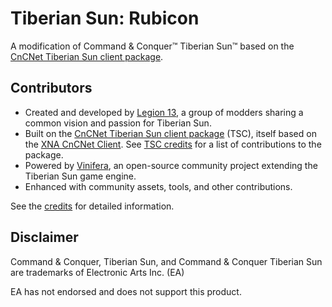 # Tiberian Sun: Rubicon

A modification of Command & Conquer:tm: Tiberian Sun:tm: based on the [CnCNet Tiberian Sun client package](https://github.com/CnCNet/cncnet-ts-client-package).

## Contributors

- Created and developed by [Legion 13](https://github.com/Legion-13), a group of modders sharing a common vision and passion for Tiberian Sun.
- Built on the [CnCNet Tiberian Sun client package](https://github.com/CnCNet/cncnet-ts-client-package) (TSC), itself based on the [XNA CnCNet Client](https://github.com/CnCNet/xna-cncnet-client). See [TSC credits](https://github.com/CnCNet/cncnet-ts-client-package/blob/master/credits.txt) for a list of contributions to the package.
- Powered by [Vinifera](https://github.com/Vinifera-Developers/Vinifera), an open-source community project extending the Tiberian Sun game engine.
- Enhanced with community assets, tools, and other contributions.

See the [credits](https://github.com/Legion-13/TS-Rubicon/blob/master/credits.md) for detailed information.

## Disclaimer
Command & Conquer, Tiberian Sun, and Command & Conquer Tiberian Sun are trademarks of Electronic Arts Inc. (EA)

EA has not endorsed and does not support this product.